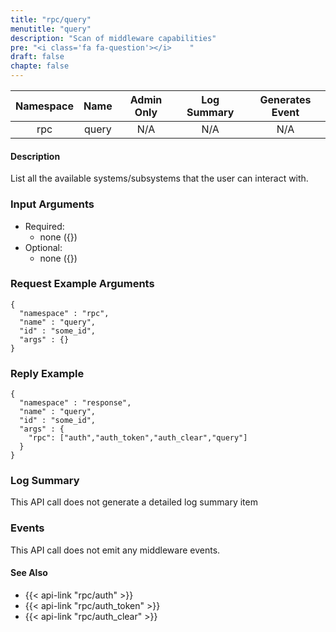 ```yaml
---
title: "rpc/query"
menutitle: "query"
description: "Scan of middleware capabilities"
pre: "<i class='fa fa-question'></i>	"
draft: false
chapte: false
---
```


| Namespace | Name | Admin Only | Log Summary | Generates Event |
|:----------------:|:--------:|:--------:|:--------:|:--------:|
| rpc | query | N/A | N/A | N/A |

#### Description
List all the available systems/subsystems that the user can interact with.

### Input Arguments
* Required:
   * none ({})
* Optional:
   * none ({})


### Request Example Arguments
```
{
  "namespace" : "rpc",
  "name" : "query",
  "id" : "some_id",
  "args" : {}
}
```

### Reply Example
```
{
  "namespace" : "response",
  "name" : "query",
  "id" : "some_id",
  "args" : {
    "rpc": ["auth","auth_token","auth_clear","query"]
  }
}
```

### Log Summary
This API call does not generate a detailed log summary item

### Events
This API call does not emit any middleware events.

#### See Also
* {{< api-link "rpc/auth" >}}
* {{< api-link "rpc/auth_token" >}}
* {{< api-link "rpc/auth_clear" >}}
